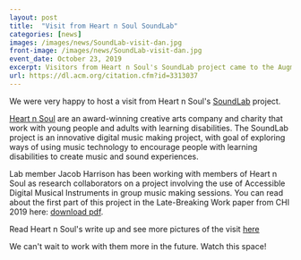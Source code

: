 ```yaml
---
layout: post
title:  "Visit from Heart n Soul SoundLab"
categories: [news]
images: /images/news/SoundLab-visit-dan.jpg
front-image: /images/news/SoundLab-visit-dan.jpg
event_date: October 23, 2019
excerpt: Visitors from Heart n Soul's SoundLab project came to the Augmented Instruments Lab
url: https://dl.acm.org/citation.cfm?id=3313037
---
```


We were very happy to host a visit from Heart n Soul's [SoundLab](https://www.heartnsoulsoundlab.com/) project.

[Heart n Soul](https://www.heartnsoul.co.uk/) are an award-winning creative arts company and charity that work with young people and adults with learning disabilities. The SoundLab project is an innovative digital music making project, with goal of exploring ways of using music technology to encourage people with learning disabilities to create music and sound experiences.

Lab member Jacob Harrison has been working with members of Heart n Soul as research collaborators on a project involving the use of Accessible Digital Musical Instruments in group music making sessions. You can read about the first part of this project in the Late-Breaking Work paper from CHI 2019 here: [download pdf](https://dl.acm.org/citation.cfm?id=3313037).

Read Heart n Soul's write up and see more pictures of the visit [here](https://dl.acm.org/citation.cfm?id=3313037)

We can't wait to work with them more in the future. Watch this space!
